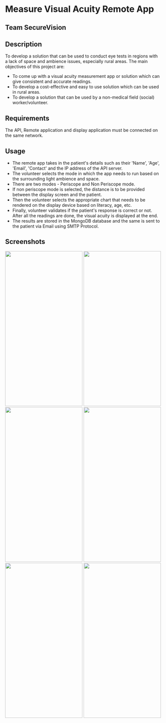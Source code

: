 # **Measure Visual Acuity Remote App**
## Team SecureVision 

## Description
To develop a solution that can be used to conduct eye tests in regions with a lack of space and ambience issues, especially rural areas. 
The main objectives of this project are:
- To come up with a visual acuity measurement app or solution which can give consistent and accurate readings.
- To develop a cost-effective and easy to use solution which can be used in rural areas.
- To develop a solution that can be used by a non-medical field (social) worker/volunteer.

## Requirements
The API, Remote application and display application must be connected on the same network.

## Usage
- The remote app takes in the patient's details such as their 'Name', 'Age', 'Email', 'Contact' and the IP address of the API server. 
- The volunteer selects the mode in which the app needs to run based on the surrounding light ambience and space.
- There are two modes - Periscope and Non Periscope mode.
- If non periscope mode is selected, the distance is to be provided between the display screen and the patient.
- Then the volunteer selects the appropriate chart that needs to be rendered on the display device based on literacy, age, etc.
- Finally, volunteer validates if the patient's response is correct or not. After all the readings are done, the visual acuity is displayed at the end.
- The results are stored in the MongoDB database and the same is sent to the patient via Email using SMTP Protocol.

## Screenshots
<img src = "https://user-images.githubusercontent.com/62014238/116793481-9a203700-aae4-11eb-96da-cf58d9adb872.png" width = "250px" height = "500px">
<img src = "https://user-images.githubusercontent.com/62014238/116793887-1e73b980-aae7-11eb-8c5e-c70510258053.jpeg" width = "250px" height = "500px">
<img src = "https://user-images.githubusercontent.com/62014238/116793482-9ab8cd80-aae4-11eb-9ef8-46053271c5a9.png" width = "250px" height = "500px">
<img src = "https://user-images.githubusercontent.com/62014238/116793483-9b516400-aae4-11eb-8a90-c9fde4d11444.png" width = "250px" height = "500px">
<img src = "https://user-images.githubusercontent.com/62014238/116793793-9097ce80-aae6-11eb-8f24-2efd0d00c4a3.png" width = "250px" height = "500px">
<img src = "https://user-images.githubusercontent.com/62014238/116793794-91c8fb80-aae6-11eb-86df-b94579975ec8.png" width = "250px" height = "500px">
